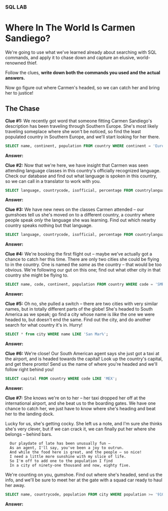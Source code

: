 ### SQL LAB
# Where In The World Is Carmen Sandiego?

We're going to use what we've learned already about searching with SQL commands, and apply it to chase down and capture an elusive, world-renowned thief.

Follow the clues, **write down both the commands you used and the actual answers.**

Now go figure out where Carmen's headed, so we can catch her and bring her to justice!

## The Chase

**Clue #1:** We recently got word that someone fitting Carmen Sandiego's description has been traveling through Southern Europe. She's most likely traveling someplace where she won't be noticed, so find the least populated country in Southern Europe, and we'll start looking for her there.

```SQL
SELECT name, continent, population FROM country WHERE continent = 'Europe' AND population < 1000000 ORDER BY population;
```
**Answer:**  

**Clue #2:** Now that we're here, we have insight that Carmen was seen attending language classes in this country's officially recognized language. Check our database and find out what language is spoken in this country, so we can call in a translator to work with you.

```SQL
SELECT language, countrycode, isofficial, percentage FROM countrylanguage WHERE countrycode = 'VAT';
```
**Answer:** 

**Clue #3:** We have new news on the classes Carmen attended – our gumshoes tell us she's moved on to a different country, a country where people speak *only* the language she was learning. Find out which nearby country speaks nothing but that language.

```SQL
SELECT language, countrycode, isofficial, percentage FROM countrylanguage WHERE language = 'Italian' AND percentage > 80;
```
**Answer:** 

**Clue #4:** We're booking the first flight out – maybe we've actually got a chance to catch her this time. There are only two cities she could be flying to in the country. One is named the *same* as the country – that would be too obvious. We're following our gut on this one; find out what other city in that country she might be flying to.

```SQL
SELECT name, code, continent, population FROM country WHERE code = 'SMR';
```
**Answer:** 

**Clue #5:** Oh no, she pulled a switch – there are two cities with very similar names, but in totally different parts of the globe! She's headed to South America as we speak; go find a city whose name is *like* the one we were headed to, but doesn't end the same. Find out the city, and do another search for what country it's in. Hurry!

```SQL
SELECT * from city WHERE name LIKE 'San Mar%';
```
**Answer:** 

**Clue #6:** We're close! Our South American agent says she just got a taxi at the airport, and is headed towards the capital! Look up the country's capital, and get there pronto! Send us the name of where you're headed and we'll follow right behind you!

```SQL
SELECT capital FROM country WHERE code LIKE 'MEX';
```
**Answer:** 

**Clue #7:** She knows we're on to her – her taxi dropped her off at the international airport, and she beat us to the boarding gates. We have one chance to catch her, we just have to know where she's heading and beat her to the landing dock.

Lucky for us, she's getting cocky. She left us a note, and I'm sure she thinks she's very clever, but if we can crack it, we can finally put her where she belongs – behind bars.

      Our playdate of late has been unusually fun –
      As an agent, I'll say, you've been a joy to outrun.
      And while the food here is great, and the people – so nice!
      I need a little more sunshine with my slice of life.
      So I'm off to add one to the population I find
      In a city of ninety-one thousand and now, eighty five.

We're counting on you, gumshoe. Find out where she's headed, send us the info, and we'll be sure to meet her at the gate with a squad car ready to haul her away.

```SQL
SELECT name, countrycode, population FROM city WHERE population >= '91000' AND population <= '91100' ORDER BY population;
```
**Answer:** 